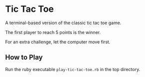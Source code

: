 # Tic Tac Toe

A terminal-based version of the classic tic tac toe game.

The first player to reach 5 points is the winner.

For an extra challenge, let the computer move first.

## How to Play

Run the ruby executable `play-tic-tac-toe.rb` in the top directory.
